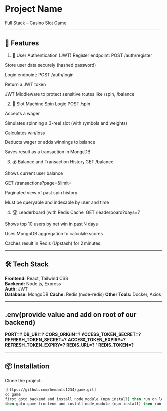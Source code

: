 # Project Name

Full Stack – Casino Slot Game

---

## 🚀 Features

1. 🔐 User Authentication (JWT)
Register endpoint: POST /auth/register

Store user data securely (hashed password)

Login endpoint: POST /auth/login

Return a JWT token

JWT Middleware to protect sensitive routes like /spin, /balance

2. 🎰 Slot Machine Spin Logic
POST /spin

Accepts a wager

Simulates spinning a 3-reel slot (with symbols and weights)

Calculates win/loss

Deducts wager or adds winnings to balance

Saves result as a transaction in MongoDB

3. 💰 Balance and Transaction History
GET /balance

Shows current user balance

GET /transactions?page=&limit=

Paginated view of past spin history

Must be queryable and indexable by user and time

4. 🏆 Leaderboard (with Redis Cache)
GET /leaderboard?days=7

Shows top 10 users by net win in past N days

Uses MongoDB aggregation to calculate scores

Caches result in Redis (Upstash) for 2 minutes

---

## 🛠️ Tech Stack

**Frontend:** React, Tailwind CSS  
**Backend:** Node.js, Express  
**Auth:** JWT  
**Database:** MongoDB
**Cache:** Redis (node-redis)
**Other Tools:** Docker, Axios

---

## .env(provide value and add on root of our backend)

**PORT=?**
**DB_URI=?**
**CORS_ORIGIN=?**
**ACCESS_TOKEN_SECRET=?**
**REFRESH_TOKEN_SECRET=?** 
**ACCESS_TOKEN_EXPIRY=?** 
**REFRESH_TOKEN_EXPIRY=?** 
**REDIS_URL=?** ' 
**REDIS_TOKEN=?**

---
## 📦 Installation

Clone the project:

```bash
[https://github.com/hemants1234/game.git]
cd game
first goto backend and install node_module (npm install) then run on local using (npm run dev)
then goto game-frontend and install node_module (npm install) then run on local using (npm run dev)

